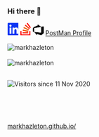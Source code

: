 ### Hi there 👋 
 [<img src="./linkedin.svg"  width="25" >](https://linkedin.com/in/markhazleton) 
 [<img src="./stackoverflow.svg"  width="25" >](https://stackoverflow.com/users/479571/markhazleton) 
 [<img src="./azuredevops.svg"  width="25" >](https://dev.azure.com/markhazleton/SampleMvcCRUD)
 [PostMan Profile](https://www.postman.com/markhazleton)

<div>
  <img align="center" src="https://github-readme-stats.vercel.app/api?username=markhazleton&show_icons=true&theme=dark" alt="markhazleton" />
<div/>
<br />
  
<div>
  <img align="center" src="https://github-readme-stats.vercel.app/api/top-langs/?username=markhazleton&layout=compact&hide=html&theme=dark" alt="markhazleton" />
<div/>
<br />

![Visitors since 11 Nov 2020](http://estruyf-github.azurewebsites.net/api/VisitorHit?user=markhazleton&repo=markhazleton&countColor=%237B1E7A)

<br />
<br />
<br />

[markhazleton.github.io/](https://markhazleton.github.io/)
